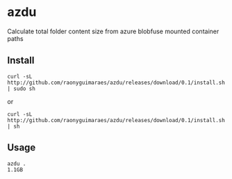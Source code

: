 # azdu
Calculate total folder content size from azure blobfuse mounted container paths
## Install
```
curl -sL http://github.com/raonyguimaraes/azdu/releases/download/0.1/install.sh | sudo sh
```
or
```
curl -sL http://github.com/raonyguimaraes/azdu/releases/download/0.1/install.sh | sh
```
## Usage
```
azdu .
1.1GB
```
